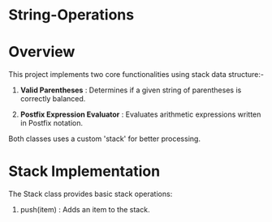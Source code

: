 # String-Operations

# Overview

This project implements two core functionalities using stack data structure:-

1. **Valid Parentheses** : Determines if a given string of parentheses is correctly balanced.

2. **Postfix Expression Evaluator** : Evaluates arithmetic expressions written in Postfix notation.

Both classes uses a custom 'stack' for better processing.

# Stack Implementation

The Stack class provides basic stack operations:

1. push(item) : Adds an item to the stack.
